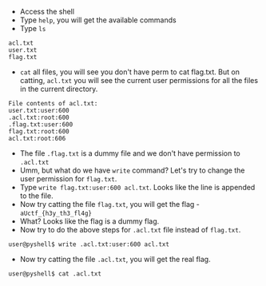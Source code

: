 * Access the shell
* Type `help`, you will get the available commands
* Type `ls`
```
acl.txt
user.txt
flag.txt
```
* `cat` all files, you will see you don't have perm to cat flag.txt. But on catting, `acl.txt` you will see the current user permissions for all the files in the current directory.
```
File contents of acl.txt:
user.txt:user:600
.acl.txt:root:600
.flag.txt:user:600
flag.txt:root:600
acl.txt:root:606
```
* The file `.flag.txt` is a dummy file and we don't have permission to `.acl.txt`
* Umm, but what do we have `write` command? Let's try to change the user permission for `flag.txt`.
* Type `write flag.txt:user:600 acl.txt`. Looks like the line is appended to the file.
* Now try catting the file `flag.txt`, you will get the flag - `aUctf_{h3y_th3_fl4g}`
* What? Looks like the flag is a dummy flag.
* Now try to do the above steps for `.acl.txt` file instead of `flag.txt`.
```
user@pyshell$ write .acl.txt:user:600 acl.txt
```
* Now try catting the file `.acl.txt`, you will get the real flag.
```
user@pyshell$ cat .acl.txt
```
